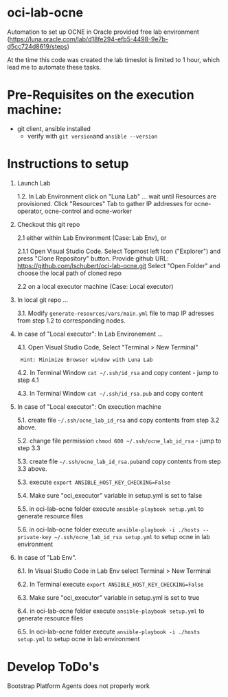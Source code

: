 # oci-lab-ocne
Automation to set up OCNE in Oracle provided free lab environment (https://luna.oracle.com/lab/d18fe294-efb5-4498-9e7b-d5cc724d8619/steps)

At the time this code was created the lab timeslot is limited to 1 hour, which lead me to automate these tasks.

# Pre-Requisites on the execution machine:
- git client, ansible installed
    - verify with ```git version```and ```ansible --version```


# Instructions to setup

1. Launch Lab

    1.2. In Lab Environment click on "Luna Lab" ... wait until Resources are provisioned. Click "Resources" Tab to gather IP addresses for ocne-operator, ocne-control and ocne-worker

2. Checkout this git repo 

    2.1 either within Lab Environment (Case: Lab Env), or

    2.1.1 Open Visual Studio Code. Select Topmost left Icon ("Explorer") and press "Clone Repository" button.
    Provide github URL: https://github.com/lschubert/oci-lab-ocne.git
    Select "Open Folder" and choose the local path of cloned repo

    2.2 on a local executor machine (Case: Local executor)

3.  In local git repo ...

    3.1. Modify ```generate-resources/vars/main.yml``` file to map IP adresses from step 1.2 to corresponding nodes.

4. In case of "Local executor": In Lab Environement ...

    4.1. Open Visual Studio Code, Select "Terminal > New Terminal"
    
        Hint: Minimize Browser window with Luna Lab

    4.2. In Terminal Window ```cat ~/.ssh/id_rsa``` and copy content - jump to step 4.1 

    4.3. In Terminal Window ```cat ~/.ssh/id_rsa.pub``` and copy content

5. In case of "Local executor": On execution machine

    5.1. create file ```~/.ssh/ocne_lab_id_rsa``` and copy contents from step 3.2 above.

    5.2. change file permission ```chmod 600 ~/.ssh/ocne_lab_id_rsa``` - jump to step 3.3

    5.3. create file ```~/.ssh/ocne_lab_id_rsa.pub```and copy contents from step 3.3 above.

    5.3. execute ```export ANSIBLE_HOST_KEY_CHECKING=False```

    5.4. Make sure "oci_executor" variable in setup.yml is set to false

    5.5. in oci-lab-ocne folder execute ```ansible-playbook setup.yml``` to generate resource files

    5.6. in oci-lab-ocne folder execute ```ansible-playbook -i ./hosts --private-key ~/.ssh/ocne_lab_id_rsa setup.yml``` to setup ocne in lab environment

6. In case of "Lab Env". 

    6.1. In Visual Studio Code in Lab Env select Terminal > New Terminal

    6.2. In Terminal execute ```export ANSIBLE_HOST_KEY_CHECKING=False```

    6.3. Make sure "oci_executor" variable in setup.yml is set to true

    6.4. in oci-lab-ocne folder execute ```ansible-playbook setup.yml``` to generate resource files

    6.5. In oci-lab-ocne folder execute ```ansible-playbook -i ./hosts setup.yml``` to setup ocne in lab environment


# Develop ToDo's

Bootstrap Platform Agents does not properly work